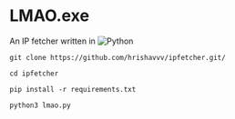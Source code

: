 # LMAO.exe
An IP fetcher written in
![Python](https://img.shields.io/badge/python-3670A0?style=for-the-badge&logo=python&logoColor=ffdd54)

```git clone https://github.com/hrishavvv/ipfetcher.git/```

```cd ipfetcher```

```pip install -r requirements.txt```

```python3 lmao.py```
